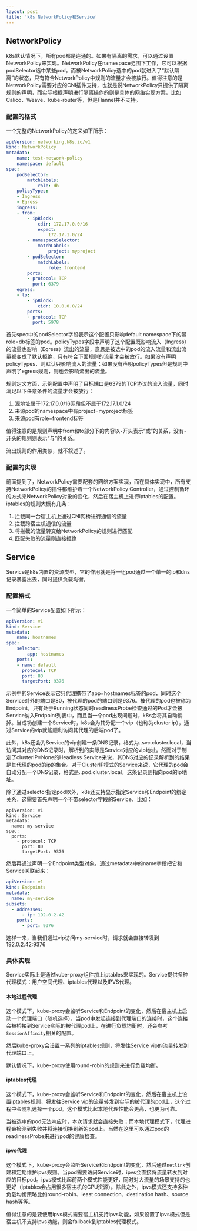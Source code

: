 ```yaml
---
layout: post
title: 'k8s NetworkPolicy和Service'
---
```


## NetworkPolicy

k8s默认情况下，所有pod都是连通的。如果有隔离的需求，可以通过设置NetworkPolicy来实现。NetworkPolicy在namespace范围下工作，它可以根据podSelector选中某些pod。而被NetworkPolicy选中的pod就进入了“默认隔离”的状态，只有符合NetworkPolicy中规则的流量才会被放行。值得注意的是NetworkPolicy需要对应的CNI插件支持，也就是说NetworkPolicy只提供了隔离规则的声明，而实际根据声明进行隔离操作的则是具体的网络实现方案，比如Calico、Weave、kube-router等，但是Flannel并不支持。

### 配置的格式

一个完整的NetworkPolicy的定义如下所示：

```yaml
apiVersion: networking.k8s.io/v1
kind: NetworkPolicy
metadata: 
    name: test-network-policy
    namespace: default
spec:
    podSelector:
        matchLabels:
            role: db
    policyTypes:
    - Ingress
    - Egress
    ingress:
    - from:
        - ipBlock:
            cdir: 172.17.0.0/16
            expect:
                172.17.1.0/24
        - namespaceSelector:
            matchLabels:
                project: myproject
        - podSelector:
            matchLabels:
                role: frontend
        ports:
        - protocol: TCP
          port: 6379
    egress:
    - to:
        - ipBlock:
            cidr: 10.0.0.0/24
        ports:
        - protocol: TCP
          port: 5978
```

首先spec中的podSelector字段表示这个配置只影响default namespace下的带role=db标签的pod。policyTypes字段中声明了这个配置既影响流入（Ingress）的流量也影响（Egress）流出的流量，意思是被选中的pod的流入流量和流出流量都变成了默认拒绝，只有符合下面规则的流量才会被放行。如果没有声明policyTypes，则默认只影响流入的流量；如果没有声明policyTypes但是规则中声明了egress规则，则也会影响流出的流量。

规则定义方面，示例配置中声明了目标端口是6379的TCP协议的流入流量，同时满足以下任意条件的流量才会被放行：

1. 源地址属于172.17.0.0/16网段但不属于172.17.1.0/24
2. 来源pod的namespace中有project=myproject标签
3. 来源pod有role=frontend标签

值得注意的是规则声明中from和to部分下的内容以`-`开头表示“或”的关系，没有`-`开头的规则则表示“与”的关系。

流出规则的作用类似，就不叙述了。

### 配置的实现

前面提到了，NetworkPolicy需要配套的网络方案实现，而在具体实现中，所有支持NetworkPolicy的插件都维护着一个NetworkPolicy Controller，通过控制循环的方式来NetworkPolicy对象的变化，然后在宿主机上进行iptables的配置。iptables的规则大概有几条：

1. 拦截同一台宿主机上通过CNI网桥进行通信的流量
2. 拦截跨宿主机通信的流量
3. 将拦截的流量转交给NetworkPolicy的规则进行匹配
4. 匹配失败的流量则直接拒绝

## Service

Service是k8s内置的资源类型，它的作用就是将一组pod通过一个单一的ip和dns记录暴露出去，同时提供负载均衡。

### 配置格式

一个简单的Service配置如下所示：

```yaml
apiVersion: v1
kind: Service
metadata:
    name: hostnames
spec:
    selector:
        app: hostnames
    ports:
    - name: default
      protocol: TCP
      port: 80
      targetPort: 9376
```

示例中的Service表示它只代理携带了app=hostnames标签的pod，同时这个Service对外的端口是80，被代理的pod的端口则是9376。被代理的pod也被称为Endpoint，只有处于Running状态同时readinessProbe检查通过的Pod才会被Service纳入Endpoint列表中，而且当一个pod出现问题时，k8s会将其自动摘掉。当成功创建一个Service时，k8s会为其分配一个vip（也称为cluster ip），通过Service的vip就能顺利访问其代理的后端pod了。

此外，k8s还会为Service的vip创建一条DNS记录，格式为..svc.cluster.local，当访问其对应的DNS记录时，解析到的实际是Service对应的vip地址。然而对于制定了clusterIP=None的Headless Service来说，其DNS对应的记录解析到的结果是其代理的pod的ip的集合。对于ClusterIP模式的Service来说，它代理的pod会自动分配一个DNS记录，格式是..pod.cluster.local，这条记录则指向pod的ip地址。

除了通过selector指定pod以外，k8s还支持显示指定Service和Endpoint的绑定关系，这需要首先声明一个不带selector字段的Service，比如：

```ymal
apiVersion: v1
kind: Service
metadata:
  name: my-service
spec:
  ports:
    - protocol: TCP
      port: 80
      targetPort: 9376
```

然后再通过声明一个Endpoint类型对象，通过metadata中的name字段把它和Service关联起来：

```yaml
apiVersion: v1
kind: Endpoints
metadata:
  name: my-service
subsets:
  - addresses:
      - ip: 192.0.2.42
    ports:
      - port: 9376
```

这样一来，当我们通过vip访问my-service时，请求就会直接转发到192.0.2.42:9376

### 具体实现

Service实际上是通过kube-proxy组件加上iptables来实现的。Service提供多种代理模式：用户空间代理、iptables代理以及IPVS代理。

#### 本地进程代理

这个模式下，kube-proxy会监听Service和Endpoint的变化，然后在宿主机上启动一个代理端口（随机选择），当pod中发起连接到代理端口的连接时，这个连接会被桥接到Service实际的被代理pod上，在进行负载均衡时，还会参考`SessionAffinity`相关的配置。

然后kube-proxy会设置一系列的iptables规则，将发往Service vip的流量转发到代理端口上。

默认情况下，kube-proxy使用round-robin的规则来进行负载均衡。

#### iptables代理

这个模式下，kube-proxy会监听Service和Endpoint的变化，然后在宿主机上设置iptables规则，将发往Service vip的流量转发到实际的被代理的pod上，这个过程中会随机选择一个pod。这个模式比起本地代理性能会更高，也更为可靠。

当被选中的pod无法响应时，本次请求就会直接失败；而本地代理模式下，代理进程会检测到失败并将连接切换到新的pod上。当然在这里可以通过pod的readinessProbe来进行pod的健康检查。

#### ipvs代理

这个模式下，kube-proxy会监听Service和Endpoint的变化，然后通过`netlink`创建和定期维护ipvs规则。当pod需要访问Service时，ipvs会直接将流量转发到对应的目标pod。ipvs模式比起前两个模式性能更好，同时对大流量的场景支持的也更好（iptables会占用很多宿主机的CPU资源）。除此之外，ipvs模式还支持多种负载均衡策略比如round-robin、least connection、destination hash、source hash等等。

值得注意的是要使用ipvs模式需要宿主机支持ipvs功能，如果设置了ipvs模式但是宿主机不支持ipvs功能，则会fallback到iptables代理模式。